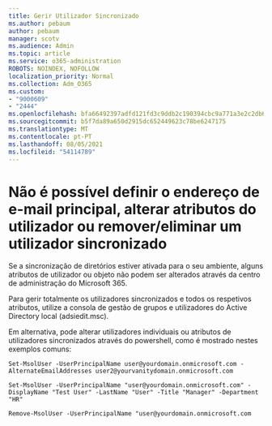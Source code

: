 ```yaml
---
title: Gerir Utilizador Sincronizado
ms.author: pebaum
author: pebaum
manager: scotv
ms.audience: Admin
ms.topic: article
ms.service: o365-administration
ROBOTS: NOINDEX, NOFOLLOW
localization_priority: Normal
ms.collection: Adm_O365
ms.custom:
- "9000609"
- "2444"
ms.openlocfilehash: bfa66492397adfd121fd3c9ddb2c190394cbc9a771a3e2c2db656ad438e404f8
ms.sourcegitcommit: b5f7da89a650d2915dc652449623c78be6247175
ms.translationtype: MT
ms.contentlocale: pt-PT
ms.lasthandoff: 08/05/2021
ms.locfileid: "54114789"
---
```

# <a name="unable-to-set-primary-email-address-change-user-attributes-or-removedelete-a-synchronized-user"></a>Não é possível definir o endereço de e-mail principal, alterar atributos do utilizador ou remover/eliminar um utilizador sincronizado

Se a sincronização de diretórios estiver ativada para o seu ambiente, alguns atributos de utilizador ou objeto não podem ser alterados através da centro de administração do Microsoft 365.

Para gerir totalmente os utilizadores sincronizados e todos os respetivos atributos, utilize a consola de gestão de grupos e utilizadores do Active Directory local (adsiedit.msc).  

Em alternativa, pode alterar utilizadores individuais ou atributos de utilizadores sincronizados através do powershell, como é mostrado nestes exemplos comuns:

`Set-MsolUser -UserPrincipalName user@yourdomain.onmicrosoft.com -AlternateEmailAddresses user2@yourvanitydomain.onmicrosoft.com`

`Set-MsolUser -UserPrincipalName "user@yourdomain.onmicrosoft.com" -DisplayName "Test User" -LastName "User" -Title "Manager" -Department "HR"`

`Remove-MsolUser -UserPrincipalName "user@yourdomain.onmicrosoft.com`
